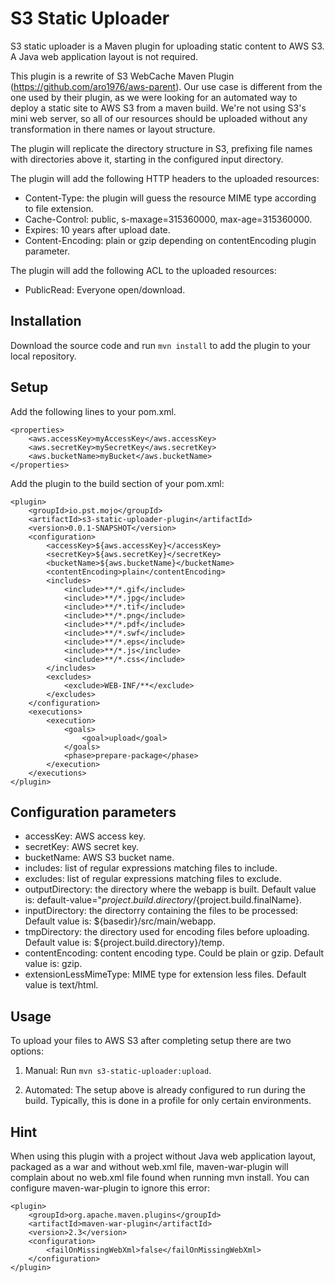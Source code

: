 S3 Static Uploader
==================

S3 static uploader is a Maven plugin for uploading static content to AWS S3. A Java web application layout
is not required. 

This plugin is a rewrite of S3 WebCache Maven Plugin (https://github.com/aro1976/aws-parent). Our use
case is different from the one used by their plugin, as we were looking for an automated way to deploy a
static site to AWS S3 from a maven build. We're not using S3's mini web server, so all of our resources
should be uploaded without any transformation in there names or layout structure.

The plugin will replicate the directory structure in S3, prefixing file names with directories above
it, starting in the configured input directory.

The plugin will add the following HTTP headers to the uploaded resources:

- Content-Type: the plugin will guess the resource MIME type according to file extension.
- Cache-Control: public, s-maxage=315360000, max-age=315360000.
- Expires: 10 years after upload date.
- Content-Encoding: plain or gzip depending on contentEncoding plugin parameter.

The plugin will add the following ACL to the uploaded resources:

- PublicRead: Everyone open/download.
 
## Installation
Download the source code and run `mvn install` to add the plugin to your local repository.

## Setup
Add the following lines to your pom.xml.

    <properties>
        <aws.accessKey>myAccessKey</aws.accessKey>
        <aws.secretKey>mySecretKey</aws.secretKey>
        <aws.bucketName>myBucket</aws.bucketName>
    </properties>
    
Add the plugin to the build section of your pom.xml:

    <plugin>
        <groupId>io.pst.mojo</groupId>
        <artifactId>s3-static-uploader-plugin</artifactId>
        <version>0.0.1-SNAPSHOT</version>
        <configuration>
            <accessKey>${aws.accessKey}</accessKey>
            <secretKey>${aws.secretKey}</secretKey>
            <bucketName>${aws.bucketName}</bucketName>
            <contentEncoding>plain</contentEncoding>
            <includes>
                <include>**/*.gif</include>
                <include>**/*.jpg</include>
                <include>**/*.tif</include>
                <include>**/*.png</include>
                <include>**/*.pdf</include>
                <include>**/*.swf</include>
                <include>**/*.eps</include>
                <include>**/*.js</include>
                <include>**/*.css</include>
            </includes>
            <excludes>
                <exclude>WEB-INF/**</exclude>
            </excludes>
        </configuration>
        <executions>
            <execution>
                <goals>
                    <goal>upload</goal>
                </goals>
                <phase>prepare-package</phase>
            </execution>
        </executions>
    </plugin>

## Configuration parameters

- accessKey: AWS access key.
- secretKey: AWS secret key.
- bucketName: AWS S3 bucket name.
- includes: list of regular expressions matching files to include. 
- excludes: list of regular expressions matching files to exclude.
- outputDirectory: the directory where the webapp is built. Default value is: default-value="${project.build.directory}/${project.build.finalName}.
- inputDirectory: the directorry containing the files to be processed: Default value is: ${basedir}/src/main/webapp.
- tmpDirectory: the directory used for encoding files before uploading. Default value is: ${project.build.directory}/temp.
- contentEncoding: content encoding type. Could be plain or gzip. Default value is: gzip.
- extensionLessMimeType: MIME type for extension less files. Default value is text/html.

## Usage
To upload your files to AWS S3 after completing setup there are two options:

1. Manual: Run `mvn s3-static-uploader:upload`.

2. Automated: The setup above is already configured to run during the build. Typically,
this is done in a profile for only certain environments.

## Hint
When using this plugin with a project without Java web application layout, packaged as a war and
without web.xml file, maven-war-plugin will complain about no web.xml file found when running mvn
install. You can configure maven-war-plugin to ignore this error:

    <plugin>
        <groupId>org.apache.maven.plugins</groupId>
        <artifactId>maven-war-plugin</artifactId>
        <version>2.3</version>
        <configuration>
            <failOnMissingWebXml>false</failOnMissingWebXml>
        </configuration>
    </plugin>   

   

    
